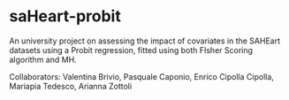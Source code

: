 # saHeart-probit
An university project on assessing the impact of covariates in the SAHEart datasets using a Probit regression, fitted using both FIsher Scoring algorithm and MH.

Collaborators:
Valentina Brivio, Pasquale Caponio, Enrico Cipolla Cipolla, Mariapia Tedesco, Arianna Zottoli
